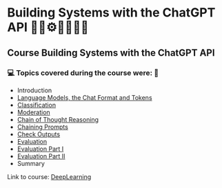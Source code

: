 # Building Systems with the ChatGPT API 🤖🎲⚙️🤯👨🏻‍💻
## Course Building Systems with the ChatGPT API
### 💻 Topics covered during the course were: 🚀

- Introduction
- [Language Models, the Chat Format and Tokens](https://github.com/romulovieira777/Building_Systems_With_The_Chatgpt_Api/tree/main/01_Language_Models_The_Chat_Format_And_Tokens)
- [Classification](https://github.com/romulovieira777/Building_Systems_With_The_Chatgpt_Api/tree/main/02_Classification)
- [Moderation](https://github.com/romulovieira777/Building_Systems_With_The_Chatgpt_Api/tree/main/03_Moderation)
- [Chain of Thought Reasoning](https://github.com/romulovieira777/Building_Systems_With_The_Chatgpt_Api/tree/main/04_Chain_Of_Thought_Reasoning)
- [Chaining Prompts](https://github.com/romulovieira777/Building_Systems_With_The_Chatgpt_Api/tree/main/05_Chaining_Prompts)
- [Check Outputs](https://github.com/romulovieira777/Building_Systems_With_The_Chatgpt_Api/tree/main/06_Check_Outputs)
- [Evaluation](https://github.com/romulovieira777/Building_Systems_With_The_Chatgpt_Api/tree/main/07_Evaluation)
- [Evaluation Part I](https://github.com/romulovieira777/Building_Systems_With_The_Chatgpt_Api/tree/main/08_Evaluation_Part_I)
- [Evaluation Part II](https://github.com/romulovieira777/Building_Systems_With_The_Chatgpt_Api/tree/main/09_Evaluation_Part_II)
- Summary

Link to course: [DeepLearning](https://www.deeplearning.ai/short-courses/building-systems-with-chatgpt/)